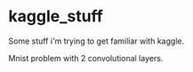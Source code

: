 # kaggle_stuff

Some stuff i'm trying to get familiar with kaggle.

Mnist problem with 2 convolutional layers.

